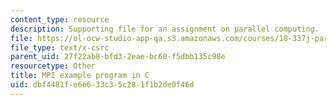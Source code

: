 ```yaml
---
content_type: resource
description: Supporting file for an assignment on parallel computing.
file: https://ol-ocw-studio-app-qa.s3.amazonaws.com/courses/18-337j-parallel-computing-fall-2011/dbf4481fe6e633c35c281f1b2de0f46d_mpipi.c
file_type: text/x-csrc
parent_uid: 27f22ab8-bfd3-2eae-bc60-f5dbb135c98e
resourcetype: Other
title: MPI example program in C
uid: dbf4481f-e6e6-33c3-5c28-1f1b2de0f46d
---
```


